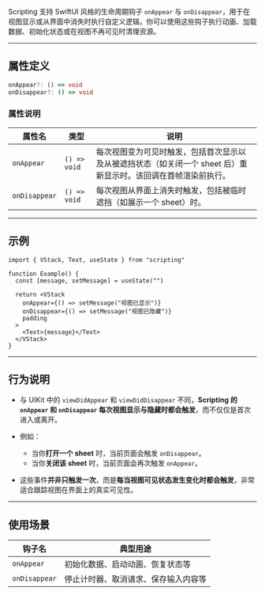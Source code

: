 Scripting 支持 SwiftUI 风格的生命周期钩子 `onAppear` 与 `onDisappear`，用于在视图显示或从界面中消失时执行自定义逻辑。你可以使用这些钩子执行动画、加载数据、初始化状态或在视图不再可见时清理资源。

---

## 属性定义

```ts
onAppear?: () => void
onDisappear?: () => void
```

### 属性说明

| 属性名           | 类型           | 说明                                                          |
| ------------- | ------------ | ----------------------------------------------------------- |
| `onAppear`    | `() => void` | 每次视图变为可见时触发，包括首次显示以及从被遮挡状态（如关闭一个 sheet 后）重新显示时。该回调在首帧渲染前执行。 |
| `onDisappear` | `() => void` | 每次视图从界面上消失时触发，包括被临时遮挡（如展示一个 sheet）时。                        |

---

## 示例

```tsx
import { VStack, Text, useState } from "scripting"

function Example() {
  const [message, setMessage] = useState("")

  return <VStack
    onAppear={() => setMessage("视图已显示")}
    onDisappear={() => setMessage("视图已隐藏")}
    padding
  >
    <Text>{message}</Text>
  </VStack>
}
```

---

## 行为说明

* 与 UIKit 中的 `viewDidAppear` 和 `viewDidDisappear` 不同，**Scripting 的 `onAppear` 和 `onDisappear` 每次视图显示与隐藏时都会触发**，而不仅仅是首次进入或离开。
* 例如：

  * 当你**打开一个 sheet** 时，当前页面会触发 `onDisappear`。
  * 当你**关闭该 sheet** 时，当前页面会再次触发 `onAppear`。
* 这些事件**并非只触发一次**，而是**每当视图可见状态发生变化时都会触发**，非常适合跟踪视图在界面上的真实可见性。

---

## 使用场景

| 钩子名           | 典型用途               |
| ------------- | ------------------ |
| `onAppear`    | 初始化数据、启动动画、恢复状态等   |
| `onDisappear` | 停止计时器、取消请求、保存输入内容等 |

